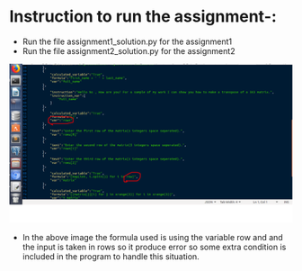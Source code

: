 # Instruction to run the assignment-:
- Run the file assignment1_solution.py for the assignment1
- Run the file assignment2_solution.py for the assignment2



![Image](https://github.com/abhinavsharma629/All-Sparks-Assignment/blob/master/pic/wrong.png)



- In the above image the formula used is using the variable row and and the input is taken in rows so it produce error so some extra condition is included in the program to handle this situation.
